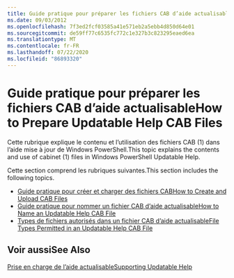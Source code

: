 ```yaml
---
title: Guide pratique pour préparer les fichiers CAB d’aide actualisable
ms.date: 09/03/2012
ms.openlocfilehash: 7f3ed2fcf03585a41e571eb2a5ebb4d850d64e01
ms.sourcegitcommit: de59ff77c6535fc772c1e327b3c823295eaed6ea
ms.translationtype: MT
ms.contentlocale: fr-FR
ms.lasthandoff: 07/22/2020
ms.locfileid: "86893320"
---
```

# <a name="how-to-prepare-updatable-help-cab-files"></a><span data-ttu-id="03583-102">Guide pratique pour préparer les fichiers CAB d’aide actualisable</span><span class="sxs-lookup"><span data-stu-id="03583-102">How to Prepare Updatable Help CAB Files</span></span>

<span data-ttu-id="03583-103">Cette rubrique explique le contenu et l’utilisation des fichiers CAB (1) dans l’aide mise à jour de Windows PowerShell.</span><span class="sxs-lookup"><span data-stu-id="03583-103">This topic explains the contents and use of cabinet (1) files in Windows PowerShell Updatable Help.</span></span>

<span data-ttu-id="03583-104">Cette section comprend les rubriques suivantes.</span><span class="sxs-lookup"><span data-stu-id="03583-104">This section includes the following topics.</span></span>

- [<span data-ttu-id="03583-105">Guide pratique pour créer et charger des fichiers CAB</span><span class="sxs-lookup"><span data-stu-id="03583-105">How to Create and Upload CAB Files</span></span>](./how-to-create-and-upload-cab-files.md)
- [<span data-ttu-id="03583-106">Guide pratique pour nommer un fichier CAB d’aide actualisable</span><span class="sxs-lookup"><span data-stu-id="03583-106">How to Name an Updatable Help CAB File</span></span>](./how-to-name-an-updatable-help-cab-file.md)
- [<span data-ttu-id="03583-107">Types de fichiers autorisés dans un fichier CAB d’aide actualisable</span><span class="sxs-lookup"><span data-stu-id="03583-107">File Types Permitted in an Updatable Help CAB File</span></span>](./file-types-permitted-in-an-updatable-help-cab-file.md)

## <a name="see-also"></a><span data-ttu-id="03583-108">Voir aussi</span><span class="sxs-lookup"><span data-stu-id="03583-108">See Also</span></span>

[<span data-ttu-id="03583-109">Prise en charge de l’aide actualisable</span><span class="sxs-lookup"><span data-stu-id="03583-109">Supporting Updatable Help</span></span>](./supporting-updatable-help.md)

